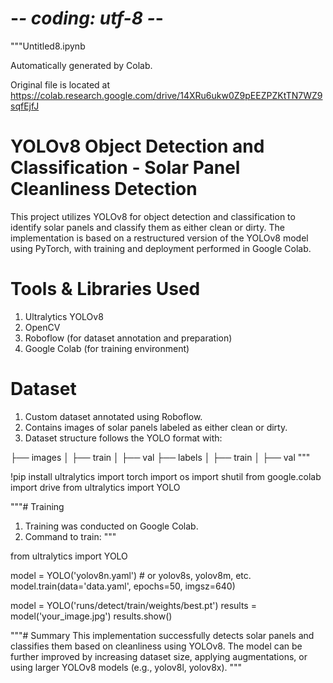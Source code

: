 # -*- coding: utf-8 -*-
"""Untitled8.ipynb

Automatically generated by Colab.

Original file is located at
    https://colab.research.google.com/drive/14XRu6ukw0Z9pEEZPZKtTN7WZ9sqfEjfJ

# **YOLOv8 Object Detection and Classification - Solar Panel Cleanliness Detection**



This project utilizes YOLOv8 for object detection and classification to identify solar panels and classify them as either clean or dirty. The implementation is based on a restructured version of the YOLOv8 model using PyTorch, with training and deployment performed in Google Colab.



# Tools & Libraries Used


1.   Ultralytics YOLOv8
2.   OpenCV
3.   Roboflow (for dataset annotation and preparation)
4.   Google Colab (for training environment)



# Dataset

1.   Custom dataset annotated using Roboflow.
2.   Contains images of solar panels labeled as either clean or dirty.
1.   Dataset structure follows the YOLO format with:

├── images
│   ├── train
│   ├── val
├── labels
│   ├── train
│   ├── val
"""

!pip install ultralytics
import torch
import os
import shutil
from google.colab import drive
from ultralytics import YOLO

"""# Training


1.   Training was conducted on Google Colab.
2.   Command to train:
"""

from ultralytics import YOLO

model = YOLO('yolov8n.yaml')  # or yolov8s, yolov8m, etc.
model.train(data='data.yaml', epochs=50, imgsz=640)

model = YOLO('runs/detect/train/weights/best.pt')
results = model('your_image.jpg')
results.show()

"""# Summary
This implementation successfully detects solar panels and classifies them based on cleanliness using YOLOv8. The model can be further improved by increasing dataset size, applying augmentations, or using larger YOLOv8 models (e.g., yolov8l, yolov8x).
"""